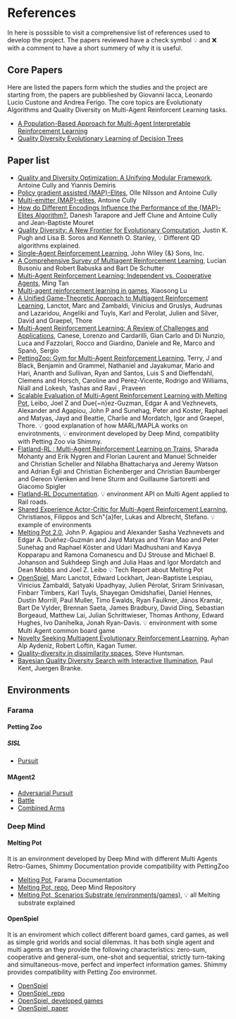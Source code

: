 
# References
In here is posssible to visit a comprehensive list of references used to develop the project.
The papers reviewed have a check symbol :bulb: and :x: with a comment to have a short summery of why it is useful.

## Core Papers
Here are listed the papers form which the studies and the project are starting from, the papers are pubblieshed by Giovanni Iacca, Leonardo Lucio Custone and Andrea Ferigo.
The core topics are Evolutionaty Algorithms and Quality Diversity on Multi-Agent Reinforcent Learning tasks.
- [A Population-Based Approach for Multi-Agent Interpretable Reinforcement Learning](https://papers.ssrn.com/sol3/papers.cfm?abstract_id=4467882)
- [Quality Diversity Evolutionary Learning of Decision Trees](https://arxiv.org/abs/2208.12758)

## Paper list 
- [Quality and Diversity Optimization: A Unifying Modular Framework](https://doi.org/10.1109%2Ftevc.2017.2704781), Antoine Cully and Yiannis Demiris 
- [Policy gradient assisted {MAP}-Elites](https://doi.org/10.1145%2F3449639.3459304), Olle Nilsson and Antoine Cully
- [Multi-emitter {MAP}-elites](https://doi.org/10.1145%2F3449639.3459326), Antoine Cully
- [How do Different Encodings Influence the Performance of the {MAP}-Elites Algorithm?](https://doi.org/10.1145%2F2908812.2908875), Danesh Tarapore and Jeff Clune and Antoine Cully and Jean-Baptiste Mouret
- [Quality Diversity: A New Frontier for Evolutionary Computation](https://doi.org/10.3389%2Ffrobt.2016.00040), Justin K. Pugh and Lisa B. Soros and Kenneth O. Stanley, :bulb: Different QD algorithms explained.
- [Single-Agent Reinforcement Learning](https://doi.org/10.1002%2F9781118884614.ch2), John Wiley {\&} Sons, Inc.
- [A Comprehensive Survey of Multiagent Reinforcement Learning](https://doi.org/10.1109%2Ftsmcc.2007.913919), Lucian Busoniu and Robert Babuska and Bart De Schutter
- [Multi-Agent Reinforcement Learning: Independent vs. Cooperative Agents](https://doi.org/10.1016%2Fb978-1-55860-307-3.50049-6), Ming Tan
- [Multi-agent reinforcement learning in games](https://doi.org/10.22215%2Fetd%2F2012-09679), Xiaosong Lu 
- [A Unified Game-Theoretic Approach to Multiagent Reinforcement Learning](https://proceedings.neurips.cc/paper_files/paper/2017/file/3323fe11e9595c09af38fe67567a9394-Paper.pdf), Lanctot, Marc and Zambaldi, Vinicius and Gruslys, Audrunas and Lazaridou, Angeliki and Tuyls, Karl and Perolat, Julien and Silver, David and Graepel, Thore
- [Multi-Agent Reinforcement Learning: A Review of Challenges and Applications](https://www.mdpi.com/2076-3417/11/11/4948), Canese, Lorenzo and Cardarilli, Gian Carlo and Di Nunzio, Luca and Fazzolari, Rocco and Giardino, Daniele and Re, Marco and Spanò, Sergio
- [PettingZoo: Gym for Multi-Agent Reinforcement Learning](https://proceedings.neurips.cc/paper_files/paper/2021/file/7ed2d3454c5eea71148b11d0c25104ff-Paper.pdf), Terry, J and Black, Benjamin and Grammel, Nathaniel and Jayakumar, Mario  and Hari, Ananth  and Sullivan, Ryan and Santos, Luis S and Dieffendahl, Clemens and Horsch, Caroline and Perez-Vicente, Rodrigo and Williams, Niall  and Lokesh, Yashas  and Ravi , Praveen 
- [Scalable Evaluation of Multi-Agent Reinforcement Learning with Melting Pot](http://proceedings.mlr.press/v139/leibo21a/leibo21a.pdf), Leibo, Joel Z and Due{\~n}ez-Guzman, Edgar A and Vezhnevets, Alexander and Agapiou, John P and Sunehag, Peter and Koster, Raphael and Matyas, Jayd and Beattie, Charlie and Mordatch, Igor and Graepel, Thore. :bulb: good explanation of how MARL/MAPLA works on envirotnments, :bulb: environment developed by Deep Mind, compatiblity with Petting Zoo via Shimmy.
- [Flatland-RL : Multi-Agent Reinforcement Learning on Trains](https://arxiv.org/abs/2012.05893), Sharada Mohanty and Erik Nygren and Florian Laurent and Manuel Schneider and Christian Scheller and Nilabha Bhattacharya and Jeremy Watson and Adrian Egli and Christian Eichenberger and Christian Baumberger and Gereon Vienken and Irene Sturm and Guillaume Sartoretti and Giacomo Spigler
- [Flatland-RL Documentation](https://flatland.aicrowd.com/getting-started/env.html). :bulb: environment API on Multi Agent applied to Rail roads.
- [Shared Experience Actor-Critic for Multi-Agent Reinforcement Learning](https://proceedings.neurips.cc/paper_files/paper/2020/file/7967cc8e3ab559e68cc944c44b1cf3e8-Paper.pdf), Christianos, Filippos and Sch\"{a}fer, Lukas and Albrecht, Stefano. :bulb: example of environments
- [Melting Pot 2.0](https://arxiv.org/abs/2211.13746), John P. Agapiou and Alexander Sasha Vezhnevets and Edgar A. Duéñez-Guzmán and Jayd Matyas and Yiran Mao and Peter Sunehag and Raphael Köster and Udari Madhushani and Kavya Kopparapu and Ramona Comanescu and DJ Strouse and Michael B. Johanson and Sukhdeep Singh and Julia Haas and Igor Mordatch and Dean Mobbs and Joel Z. Leibo :bulb: Tech Report about Melting Pot
- [OpenSpiel](https://arxiv.org/abs/1908.09453), Marc Lanctot, Edward Lockhart, Jean-Baptiste Lespiau, Vinicius Zambaldi, Satyaki Upadhyay, Julien Pérolat, Sriram Srinivasan, Finbarr Timbers, Karl Tuyls, Shayegan Omidshafiei, Daniel Hennes, Dustin Morrill, Paul Muller, Timo Ewalds, Ryan Faulkner, János Kramár, Bart De Vylder, Brennan Saeta, James Bradbury, David Ding, Sebastian Borgeaud, Matthew Lai, Julian Schrittwieser, Thomas Anthony, Edward Hughes, Ivo Danihelka, Jonah Ryan-Davis. :bulb: environment with some Multi Agent common board game 
- [Novelty Seeking Multiagent Evolutionary Reinforcement Learning](https://dl.acm.org/doi/pdf/10.1145/3583131.3590428), Ayhan Alp Aydeniz, Robert Loftin, Kagan Tumer.
- [Quality-diversity in dissimilarity spaces](https://dl.acm.org/doi/pdf/10.1145/3583131.3590409), Steve Huntsman.
- [Bayesian Quality Diversity Search with Interactive Illumination](https://dl.acm.org/doi/pdf/10.1145/3583131.3590486), Paul Kent, Juergen Branke.

## Environments
### Farama
#### Petting Zoo
##### SISL
- [Pursuit](https://pettingzoo.farama.org/environments/sisl/pursuit/)
#### MAgent2
- [Adversarial Pursuit](https://magent2.farama.org/environments/adversarial_pursuit/)
- [Battle](https://magent2.farama.org/environments/battle/)
- [Combined Arms](https://magent2.farama.org/environments/combined_arms/)
### Deep Mind
#### Melting Pot
It is an environment developed by Deep Mind with different Multi Agents Retro-Games, Shimmy Documentation provide compatibility with PettingZoo
- [Melting Pot](https://shimmy.farama.org/environments/meltingpot/), Farama Documentation
- [Melting Pot, repo](https://github.com/deepmind/meltingpot), Deep Mind Repository
- [Melting Pot, Scenarios Substrate (environments/games)](https://github.com/deepmind/meltingpot/blob/main/docs/substrate_scenario_details.md), :bulb: all Melting substrate explained

#### OpenSpiel
It is an enviroment which collect different board games, card games, as well as simple grid worlds and social dilemmas. It has both single agent and multi agents an they provide the following characteristics:  zero-sum, cooperative and general-sum, one-shot and sequential, strictly turn-taking and simultaneous-move, perfect and imperfect information games.
Shimmy provides compatibility with Petting Zoo environmet.
- [OpenSpiel](https://shimmy.farama.org/environments/open_spiel/)
- [OpenSpiel, repo](https://shimmy.farama.org/environments/open_spiel/)
- [OpenSpiel, developed games](https://github.com/deepmind/open_spiel/blob/master/docs/games.md)
- [OpenSpiel, paper](https://arxiv.org/pdf/1908.09453.pdf)
